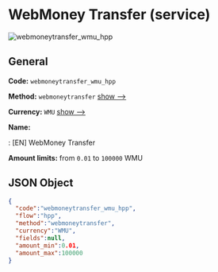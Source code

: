 
# WebMoney Transfer (service) 
![webmoneytransfer_wmu_hpp](https://static.openfintech.io/payment_methods/webmoneytransfer_wmu_hpp/logo.svg?w=400&c=v0.59.26#w200)  

## General 
 
**Code:** `webmoneytransfer_wmu_hpp` 
 
**Method:** `webmoneytransfer` 
 [show -->](/payment-methods/webmoneytransfer/) 
 
**Currency:** `WMU` [show -->](/currencies/WMU/) 
 
**Name:** 
 
:	[EN] WebMoney Transfer 
 
**Amount limits:** from `0.01` to `100000` WMU 

## JSON Object 

```json
{
  "code":"webmoneytransfer_wmu_hpp",
  "flow":"hpp",
  "method":"webmoneytransfer",
  "currency":"WMU",
  "fields":null,
  "amount_min":0.01,
  "amount_max":100000
}
```  

